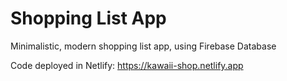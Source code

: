 # Shopping List App

Minimalistic, modern shopping list app, using Firebase Database

Code deployed in Netlify: https://kawaii-shop.netlify.app 
